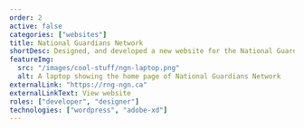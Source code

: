 ```yaml
---
order: 2
active: false
categories: ["websites"]
title: National Guardians Network
shortDesc: Designed, and developed a new website for the National Guardians Network.
featureImg:
  src: "/images/cool-stuff/ngn-laptop.png"
  alt: A laptop showing the home page of National Guardians Network
externalLink: "https://rng-ngn.ca"
externalLinkText: View website
roles: ["developer", "designer"]
technologies: ["wordpress", "adobe-xd"]
---
```

